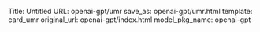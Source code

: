 Title: Untitled
URL: openai-gpt/umr
save_as: openai-gpt/umr.html
template: card_umr
original_url: openai-gpt/index.html
model_pkg_name: openai-gpt

